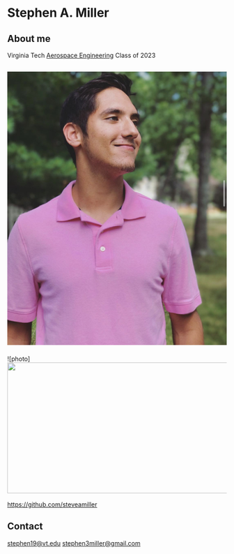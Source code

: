 # Stephen A. Miller

## About me

Virginia Tech [Aerospace Engineering](https://www.aoe.vt.edu/undergraduate/aerospace-engineering.html) Class of 2023

## ![photo](https://raw.githubusercontent.com/steveamiller/steveamiller.github.io/main/IMG_9517.jpg)

![photo]<img src="https://mma.prnewswire.com/media/1513369/Educative_Logo.jpg"  width="600" height="300">

https://github.com/steveamiller

## Contact

stephen19@vt.edu
stephen3miller@gmail.com
